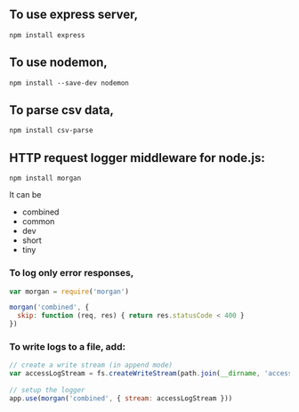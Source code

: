 ## To use express server,
```
npm install express
```

## To use nodemon,
```
npm install --save-dev nodemon
```

## To parse csv data,
```
npm install csv-parse
```

## HTTP request logger middleware for node.js:
```
npm install morgan
```

It can be
- combined 
- common
- dev
- short
- tiny

### To log only error responses, 

```javascript
var morgan = require('morgan')

morgan('combined', {
  skip: function (req, res) { return res.statusCode < 400 }
})
```
### To write logs to a file, add:
```javascript
// create a write stream (in append mode)
var accessLogStream = fs.createWriteStream(path.join(__dirname, 'access.log'), { flags: 'a' })
 
// setup the logger
app.use(morgan('combined', { stream: accessLogStream }))
```

